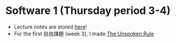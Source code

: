 # Software 1 (Thursday period 3-4)
- Lecture notes are stored [here](lecture_notes.md)!
- For the first 自由課題 (week 3), I made [The Unspoken Rule](the_unspoken_rule/README.md)
